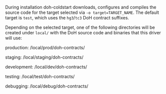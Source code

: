 During installation doh-coldstart downloads, configures and compiles the source code for the target selected via `-o target=TARGET_NAME`. The default target is `test`, which uses the `hg3`/`tc3` DoH contract suffixes.

Depending on the selected target, one of the following directories will be created under `local/` with the DoH source code and binaries that this driver will use:

production:
  <cth root directory>/local/prod/doh-contracts/

staging:
  <cth root directory>/local/staging/doh-contracts/

development:
  <cth root directory>/local/dev/doh-contracts/

testing:
  <cth root directory>/local/test/doh-contracts/

debugging:
  <cth root directory>/local/debug/doh-contracts/
